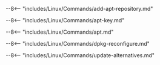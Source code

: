 
--8<-- "includes/Linux/Commands/add-apt-repository.md"

--8<-- "includes/Linux/Commands/apt-key.md"

--8<-- "includes/Linux/Commands/apt.md"

--8<-- "includes/Linux/Commands/dpkg-reconfigure.md"

--8<-- "includes/Linux/Commands/update-alternatives.md"

